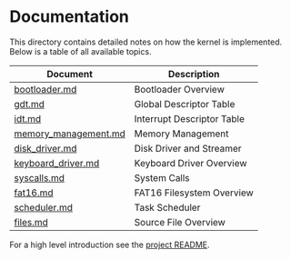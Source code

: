 # Documentation

This directory contains detailed notes on how the kernel is implemented.
Below is a table of all available topics.

| Document | Description |
| --- | --- |
| [bootloader.md](bootloader.md) | Bootloader Overview |
| [gdt.md](gdt.md) | Global Descriptor Table |
| [idt.md](idt.md) | Interrupt Descriptor Table |
| [memory_management.md](memory_management.md) | Memory Management |
| [disk_driver.md](disk_driver.md) | Disk Driver and Streamer |
| [keyboard_driver.md](keyboard_driver.md) | Keyboard Driver Overview |
| [syscalls.md](syscalls.md) | System Calls |
| [fat16.md](fat16.md) | FAT16 Filesystem Overview |
| [scheduler.md](scheduler.md) | Task Scheduler |
| [files.md](files.md) | Source File Overview |

For a high level introduction see the [project README](../README.md).
